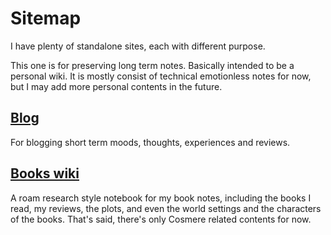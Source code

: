 # Sitemap

I have plenty of standalone sites, each with different purpose.

This one is for preserving long term notes. Basically intended to be a personal wiki. It is mostly consist of technical emotionless notes for now, but I may add more personal contents in the future.

## [Blog](https://dlccyes.github.io/blog) 

For blogging short term moods, thoughts, experiences and reviews.

## [Books wiki](https://dlccyes.github.io/books) 

A roam research style notebook for my book notes, including the books I read, my reviews, the plots, and even the world settings and the characters of the books. That's said, there's only Cosmere related contents for now.